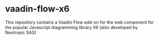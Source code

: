 # vaadin-flow-x6
This repository contains a Vaadin Flow add-on for the web component for the popular Javascript diagramming library X6 (also developed by Neotropic SAS)
